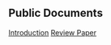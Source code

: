 ## Public Documents

[Introduction](https://ralphieraccoon.github.io/documents/Introduction.pdf)
[Review Paper](https://ralphieraccoon.github.io/documents/paper_formatted.pdf)

